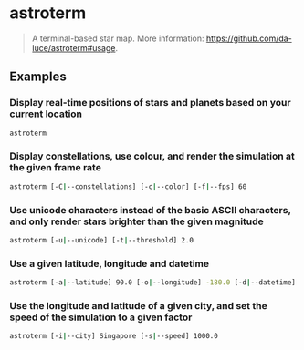 # astroterm

> A terminal-based star map. More information: <https://github.com/da-luce/astroterm#usage>.

## Examples

### Display real-time positions of stars and planets based on your current location

```bash
astroterm
```

### Display constellations, use colour, and render the simulation at the given frame rate

```bash
astroterm [-C|--constellations] [-c|--color] [-f|--fps] 60
```

### Use unicode characters instead of the basic ASCII characters, and only render stars brighter than the given magnitude

```bash
astroterm [-u|--unicode] [-t|--threshold] 2.0
```

### Use a given latitude, longitude and datetime

```bash
astroterm [-a|--latitude] 90.0 [-o|--longitude] -180.0 [-d|--datetime] 2025-08-04T12:00:00
```

### Use the longitude and latitude of a given city, and set the speed of the simulation to a given factor

```bash
astroterm [-i|--city] Singapore [-s|--speed] 1000.0
```
